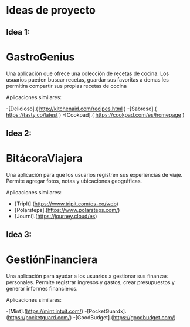 # Ideas de proyecto

## Idea 1:

# GastroGenius

Una aplicación que ofrece una colección de recetas de cocina. Los usuarios pueden buscar recetas, guardar sus favoritas a demas les permitira compartir sus propias recetas de cocina

Aplicaciones similares:

-[Delicioso].( http://kitchenaid.com/recipes.html )
-[Sabroso].( https://tasty.co/latest )
-[Cookpad].( https://cookpad.com/es/homepage )

## Idea 2:

# BitácoraViajera

Una aplicación para que los usuarios registren sus experiencias de viaje. Permite agregar fotos, notas y ubicaciones geográficas.

Aplicaciones similares:

- [TripIt].(https://www.tripit.com/es-co/web)
- [Polarsteps].(https://www.polarsteps.com/)
- [Journi].(https://journey.cloud/es)
  
## Idea 3:

# GestiónFinanciera

Una aplicación para ayudar a los usuarios a gestionar sus finanzas personales. Permite registrar ingresos y gastos, crear presupuestos y generar informes financieros.

Aplicaciones similares:

-[Mint].(https://mint.intuit.com/)
-[PocketGuardx].(https://pocketguard.com/)
-[GoodBudget].(https://goodbudget.com/)

